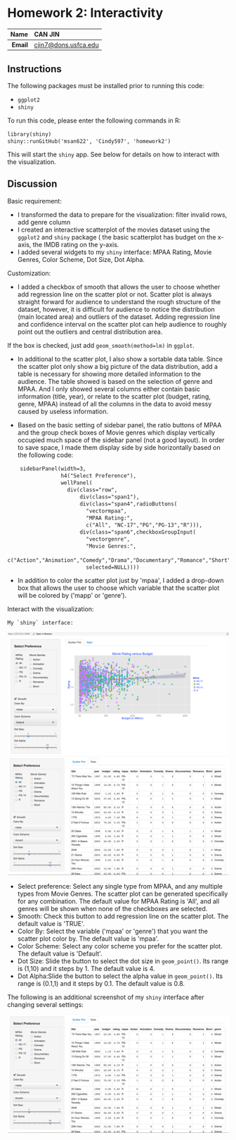 Homework 2: Interactivity
==============================

| **Name**  | CAN JIN  |
|----------:|:-------------|
| **Email** | cjin7@dons.usfca.edu |

## Instructions ##

The following packages must be installed prior to running this code:

- `ggplot2`
- `shiny`

To run this code, please enter the following commands in R:

```
library(shiny)
shiny::runGitHub('msan622', 'Cindy597', 'homework2')
```

This will start the `shiny` app. See below for details on how to interact with the visualization.

## Discussion ##

Basic requirement:
   * I transformed the data to prepare for the visualization: filter invalid rows, add genre column
   * I created an interactive scatterplot of the movies dataset using the `ggplot2` and `shiny` package (
      the basic scatterplot has budget on the x-axis, the IMDB rating on the y-axis.
   * I added several widgets to my `shiny` interface: MPAA Rating, Movie Genres, Color Scheme, Dot Size, Dot Alpha.




Customization:
* I added a checkbox of smooth that allows the user to choose whether add regression line on the scatter plot or not. Scatter plot 
is always straight forward for audience to understand the rough structure of the dataset, however, it is difficult for audience 
to notice the distribution (main located area) and outliers of the dataset. Adding regression line and confidence interval on 
the scatter plot can help audience to roughly point out the outliers and central distribution area.  

If the box is checked, just add `geom_smooth(method=lm)` in `ggplot`.


* In additional to the scatter plot, I also show a sortable data table. Since the scatter plot only show a big picture of the data
distribution, add a table is necessary for showing more detailed information to the audience. The table showed is based on the 
selection of genre and MPAA. And I only showed several columns either contain basic information (title, year), or relate to the scatter 
plot (budget, rating, genre, MPAA) instead of all the columns in the data to avoid messy caused by useless information.

* Based on the basic setting of sidebar panel, the ratio buttons of MPAA and the group check boxes of Movie genres which display vertically
occupied much space of the sidebar panel (not a good layout). In order to save space, I made them display side by side horizontally based on the 
following code:
```
    sidebarPanel(width=3,
                 h4("Select Preference"),     
                 wellPanel(
                   div(class="row",
                       div(class="span1"),
                       div(class="span4",radioButtons(
                         "vectormpaa", 
                         "MPAA Rating:", 
                         c("All", "NC-17","PG","PG-13","R"))),
                       div(class="span6",checkboxGroupInput(
                         "vectorgenre",
                         "Movie Genres:",
                         c("Action","Animation","Comedy","Drama","Documentary","Romance","Short"),
                         selected=NULL))))  
```

* In addition to color the scatter plot just by 'mpaa', I added a drop-down box that allows the user to choose which variable that the scatter
 plot will be colored by ('mapp' or 'genre').



   

Interact with the visualization:

    My `shiny` interface:
![IMAGE](plot1.png)
![IMAGE](plot3.png)


  * Select preference: Select any single type from MPAA, and any multiple types from Movie Genres. The scatter plot
  can be generated specifically for any combination. The default value for MPAA Rating is 'All', and all genres 
  will be shown when none of the checkboxes are selected.
  * Smooth: Check this button to add regression line on the scatter plot. The default value is 'TRUE'.
  * Color By: Select the variable ('mpaa' or 'genre') that you want the scatter plot color by. The default value is 'mpaa'.
  * Color Scheme: Select any color scheme you prefer for the scatter plot. The default value is 'Default'.
  * Dot Size: Slide the button to select the dot size in `geom_point()`. Its range is (1,10) and it steps by 1. The default 
  value is 4.
  * Dot Alpha:Slide the button to select the alpha value in `geom_point()`. Its range is (0.1,1) and it steps by 0.1. The default 
  value is 0.8.
  
  The following is an additional screenshot of my `shiny` interface after changing several settings:
  
![IMAGE](plot3.png)
	









